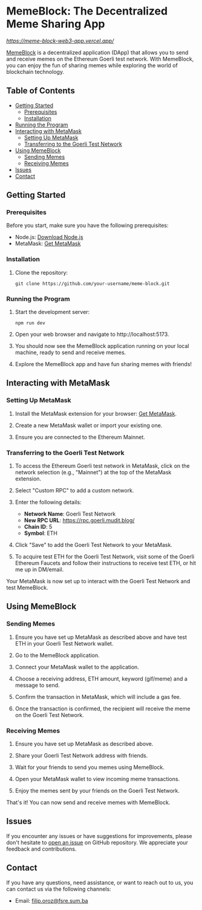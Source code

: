 # MemeBlock: The Decentralized Meme Sharing App

_https://meme-block-web3-app.vercel.app/_

[MemeBlock](https://meme-block-web3-app.vercel.app/) is a decentralized application (DApp) that allows you to send and receive memes on the Ethereum Goerli test network. With MemeBlock, you can enjoy the fun of sharing memes while exploring the world of blockchain technology.

## Table of Contents
- [Getting Started](#getting-started)
  - [Prerequisites](#prerequisites)
  - [Installation](#installation)
- [Running the Program](#running-the-program)
- [Interacting with MetaMask](#interacting-with-metamask)
  - [Setting Up MetaMask](#setting-up-metamask)
  - [Transferring to the Goerli Test Network](#transferring-to-the-goerli-test-network)
- [Using MemeBlock](#using-memeblock)
  - [Sending Memes](#sending-memes)
  - [Receiving Memes](#receiving-memes)
- [Issues](#issues)
- [Contact](#contact)

## Getting Started

### Prerequisites
Before you start, make sure you have the following prerequisites:
- Node.js: [Download Node.js](https://nodejs.org/)
- MetaMask: [Get MetaMask](https://metamask.io/)

### Installation
1. Clone the repository:
   ```shell
   git clone https://github.com/your-username/meme-block.git

### Running the Program

1. Start the development server:

   ```shell
   npm run dev
2. Open your web browser and navigate to http://localhost:5173.

3. You should now see the MemeBlock application running on your local machine, ready to send and receive memes.

4. Explore the MemeBlock app and have fun sharing memes with friends!


## Interacting with MetaMask

### Setting Up MetaMask

1. Install the MetaMask extension for your browser: [Get MetaMask](https://metamask.io/).

2. Create a new MetaMask wallet or import your existing one.

3. Ensure you are connected to the Ethereum Mainnet.

### Transferring to the Goerli Test Network

1. To access the Ethereum Goerli test network in MetaMask, click on the network selection (e.g., "Mainnet") at the top of the MetaMask extension.

2. Select "Custom RPC" to add a custom network.

3. Enter the following details:

   - **Network Name**: Goerli Test Network
   - **New RPC URL**: https://rpc.goerli.mudit.blog/
   - **Chain ID**: 5
   - **Symbol**: ETH

4. Click "Save" to add the Goerli Test Network to your MetaMask.

5. To acquire test ETH for the Goerli Test Network, visit some of the Goerli Ethereum Faucets and follow their instructions to receive test ETH, or hit me up in DM/email.

Your MetaMask is now set up to interact with the Goerli Test Network and test MemeBlock.


## Using MemeBlock

### Sending Memes

1. Ensure you have set up MetaMask as described above and have test ETH in your Goerli Test Network wallet.

2. Go to the MemeBlock application.

3. Connect your MetaMask wallet to the application.

4. Choose a receiving address, ETH amount, keyword (gif/meme) and a message to send.

5. Confirm the transaction in MetaMask, which will include a gas fee.

6. Once the transaction is confirmed, the recipient will receive the meme on the Goerli Test Network.

### Receiving Memes

1. Ensure you have set up MetaMask as described above.

2. Share your Goerli Test Network address with friends.

3. Wait for your friends to send you memes using MemeBlock.

4. Open your MetaMask wallet to view incoming meme transactions.

5. Enjoy the memes sent by your friends on the Goerli Test Network.

That's it! You can now send and receive memes with MemeBlock.

   
## Issues

If you encounter any issues or have suggestions for improvements, please don't hesitate to [open an issue](https://github.com/filip-git/meme-block/issues) on GitHub repository. We appreciate your feedback and contributions.

## Contact

If you have any questions, need assistance, or want to reach out to us, you can contact us via the following channels:

- Email: [filip.oroz@fsre.sum.ba](mailto:filip.oroz@fsre.sum.ba)
